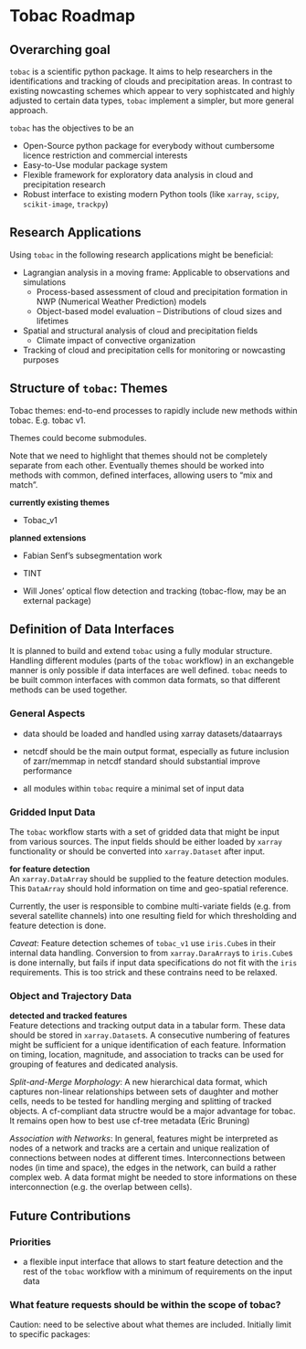 # Tobac Roadmap

## Overarching goal
`tobac` is a scientific python package. It aims to help researchers in the identifications and tracking of clouds and precipitation areas. In contrast to existing nowcasting schemes which appear to very sophistcated and highly adjusted to certain data types, `tobac` implement a simpler, but more general approach.

`tobac` has the objectives to be an

* Open-Source python package for everybody without cumbersome licence restriction and commercial interests
* Easy-to-Use modular package system
* Flexible framework for exploratory data analysis in cloud and precipitation research
* Robust interface to existing modern Python tools (like `xarray`, `scipy`, `scikit-image`, `trackpy`)


## Research Applications
Using `tobac` in the following research applications might be beneficial:  

* Lagrangian analysis in a moving frame: Applicable to observations and simulations
  * Process-based assessment of cloud and precipitation formation in NWP (Numerical Weather Prediction) models
  * Object-based model evaluation – Distributions of cloud sizes and lifetimes
* Spatial and structural analysis of cloud and precipitation fields 
  * Climate impact of convective organization
* Tracking of cloud and precipitation cells for monitoring or nowcasting purposes


## Structure of `tobac`: Themes
Tobac themes: end-to-end processes to rapidly include new methods within tobac. E.g. tobac v1.

Themes could become submodules.

Note that we need to highlight that themes should not be completely separate from each other. Eventually themes should be worked into methods with common, defined interfaces, allowing users to “mix and match”.

**currently existing themes**
* Tobac_v1

**planned extensions**
* Fabian Senf’s subsegmentation work

* TINT

* Will Jones’ optical flow detection and tracking (tobac-flow, may be an external package)


## Definition of Data Interfaces

It is planned to build and extend `tobac` using a fully modular structure. Handling different modules (parts of the `tobac` workflow) in an exchangeble manner is only possible if data interfaces are well defined. `tobac` needs to be built common interfaces with common data formats, so that different methods can be used together.

### General Aspects

* data should be loaded and handled using xarray datasets/dataarrays

* netcdf should be the main output format, especially as future inclusion of zarr/memmap in netcdf standard should substantial improve performance

* all modules within `tobac` require a minimal set of input data

### Gridded Input Data

The `tobac` workflow starts with a set of gridded data that might be input from various sources. The input fields should be either loaded by `xarray` functionality or should be converted into `xarray.Dataset` after input.

**for feature detection**   
An `xarray.DataArray` should be supplied to the feature detection modules. This `DataArray` should hold information on time and geo-spatial reference.

Currently, the user is responsible to combine multi-variate fields (e.g. from several satellite channels) into one resulting field for which thresholding and feature detection is done. 

*Caveat*: Feature detection schemes of `tobac_v1` use `iris.Cube`s in their internal data handling. Conversion to from `xarray.DaraArray`s to  `iris.Cube`s is done internally, but fails if input data specifications do not fit with the `iris` requirements. This is too strick and these contrains need to be relaxed.

 
### Object and Trajectory Data

**detected and tracked features**   
Feature detections and tracking output data in a tabular form. These data should be stored in `xarray.Dataset`s. A consecutive numbering of features might be sufficient for a unique identification of each feature. Information on timing, location, magnitude, and association to tracks can be used for grouping of features and dedicated analysis.

*Split-and-Merge Morphology*: A new hierarchical data format, which captures non-linear relationships between sets of daughter and mother cells, needs to be tested for handling merging and splitting of tracked objects. A cf-compliant data structre would be a major advantage for tobac. It remains open how to best use cf-tree metadata  (Eric Bruning)

*Association with Networks*: In general, features might be interpreted as nodes of a network and tracks are a certain and unique realization of connections between nodes at different times. Interconnections between nodes (in time and space), the edges in the network, can build a rather complex web. A data format might be needed to store informations on these interconnection (e.g. the overlap between cells).

## Future Contributions

### Priorities
* a flexible input interface that allows to start feature detection and the rest of the `tobac` workflow with a minimum of requirements on the input data



### What feature requests should be within the scope of tobac?

Caution: need to be selective about what themes are included. Initially limit to specific packages:


        

   

        



            
